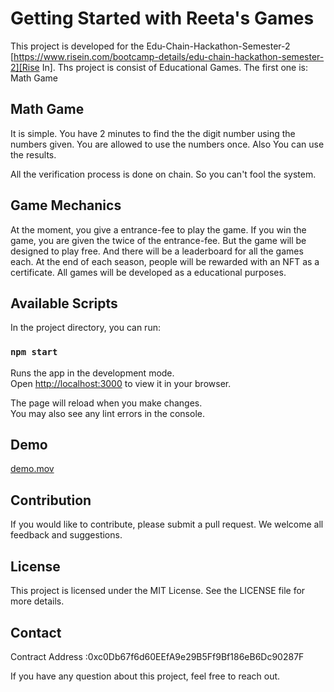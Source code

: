 # Getting Started with Reeta's Games

This project is developed for the Edu-Chain-Hackathon-Semester-2 [https://www.risein.com/bootcamp-details/edu-chain-hackathon-semester-2][Rise In].
Ths project is consist of Educational Games. The first one is: Math Game

## Math Game

It is simple. You have 2 minutes to find the the digit number using the numbers given. You are allowed to use the numbers once. Also You can use the results.

All the verification process is done on chain. So you can't fool the system.

## Game Mechanics

At the moment, you give a entrance-fee to play the game. If you win the game, you are given the twice of the entrance-fee. But the game will be designed to play free. And there will be a leaderboard for all the games each. At the end of each season, people will be rewarded with an NFT as a certificate. All games will be developed as a educational purposes.

## Available Scripts

In the project directory, you can run:

### `npm start`

Runs the app in the development mode.\
Open [http://localhost:3000](http://localhost:3000) to view it in your browser.

The page will reload when you make changes.\
You may also see any lint errors in the console.

## Demo

[demo.mov](https://github.com/theritalin/edu-chain-reetasgames/blob/main/demo.mov)

## Contribution

If you would like to contribute, please submit a pull request. We welcome all feedback and suggestions.

## License

This project is licensed under the MIT License. See the LICENSE file for more details.

## Contact

Contract Address :0xc0Db67f6d60EEfA9e29B5Ff9Bf186eB6Dc90287F

If you have any question about this project, feel free to reach out.
